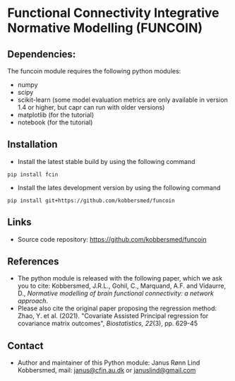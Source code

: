 # Functional Connectivity Integrative Normative Modelling (FUNCOIN)

## Dependencies:
The funcoin module requires the following python modules:
* numpy
* scipy
* scikit-learn (some model evaluation metrics are only available in version 1.4 or higher, but capr can run with older versions)
* matplotlib (for the tutorial)
* notebook (for the tutorial)

## Installation
* Install the latest stable build by using the following command  
```
pip install fcin
```
* Install the lates development version by using the following command  
```
pip install git+https://github.com/kobbersmed/funcoin
```

## Links
* Source code repository: https://github.com/kobbersmed/funcoin

## References
* The python module is released with the following paper, which we ask you to cite: 
Kobbersmed, J.R.L., Gohil, C., Marquand, A.F. and Vidaurre, D., _Normative modelling of brain functional connectivity: a network approach_.
* Please also cite the original paper proposing the regression method: 
Zhao, Y. et al. (2021). "Covariate Assisted Principal regression for covariance matrix outcomes", _Biostatistics, 22_(3), pp. 629-45

## Contact
* Author and maintainer of this Python module: Janus Rønn Lind Kobbersmed, mail: janus@cfin.au.dk or januslind@gmail.com
